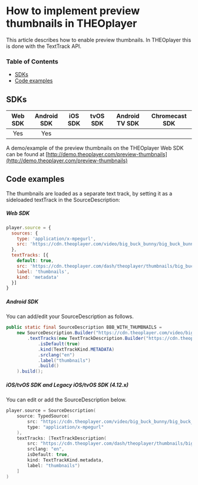 # How to implement preview thumbnails in THEOplayer

This article describes how to enable preview thumbnails. In THEOplayer this is done with the TextTrack API.

### Table of Contents

- [SDKs](#sdks)
- [Code examples](#code-examples)

## SDKs

| Web SDK | Android SDK | iOS SDK | tvOS SDK | Android TV SDK | Chromecast SDK |
| :-----: | :---------: | :-----: | :------: | :------------: | :------------: |
|   Yes   |     Yes     |         |          |                |                |

A demo/example of the preview thumbnails on the THEOplayer Web SDK can be found at [http://demo.theoplayer.com/preview-thumbnails](http://demo.theoplayer.com/preview-thumbnails)

## Code examples

The thumbnails are loaded as a separate text track, by setting it as a sideloaded textTrack in the SourceDescription:

##### Web SDK

```js
player.source = {
  sources: {
    type: 'application/x-mpegurl',
    src: 'https://cdn.theoplayer.com/video/big_buck_bunny/big_buck_bunny.m3u8'
  },
  textTracks: [{
    default: true,
    src: 'https://cdn.theoplayer.com/dash/theoplayer/thumbnails/big_buck_bunny_thumbnails.vtt',
    label: 'thumbnails',
    kind: 'metadata'
  }]
}
```

##### Android SDK

You can add/edit your SourceDescription as follows.

```java
public static final SourceDescription BBB_WITH_THUMBNAILS =
    new SourceDescription.Builder("https://cdn.theoplayer.com/video/big_buck_bunny/big_buck_bunny.m3u8")
        .textTracks(new TextTrackDescription.Builder("https://cdn.theoplayer.com/dash/theoplayer/thumbnails/big_buck_bunny_thumbnails.vtt")
            .isDefault(true)
            .kind(TextTrackKind.METADATA)
            .srclang("en")
            .label("thumbnails")
            .build()
    ).build();
```

##### iOS/tvOS SDK and Legacy iOS/tvOS SDK (4.12.x)

You can edit or add the SourceDescription below.

```swift
player.source = SourceDescription(
    source: TypedSource(
        src: "https://cdn.theoplayer.com/video/big_buck_bunny/big_buck_bunny.m3u8",
        type: "application/x-mpegurl"
    ),
    textTracks: [TextTrackDescription(
        src: "https://cdn.theoplayer.com/dash/theoplayer/thumbnails/big_buck_bunny_thumbnails.vtt",
        srclang: "en",
        isDefault: true,
        kind: TextTrackKind.metadata,
        label: "thumbnails")
    ]
)
```
